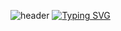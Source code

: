 ![header](https://capsule-render.vercel.app/api?type=wave&color=auto&height=300&section=header&text=Alfadi%E8%81%94%E7%9B%9F&fontSize=90&font=Noto+Sans+SC)
[![Typing SVG](https://readme-typing-svg.demolab.com/?lines=Cyberspace+Security&size=30&width=600&height=80&center=true&vCenter=true&color=F724A9&background=FEFF4C)](https://git.io/typing-svg)
